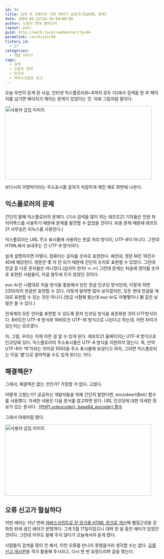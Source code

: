 ```yaml
---
id: 94
title: 검색 후 2페이지 가면 에러가 났었다(한글URL 문제)
date: 2009-06-21T16:36:58+00:00
author: 노동자 연대 웹마스터
layout: post
guid: http://work.local/webmaster/?p=94
permalink: /archives/94
tistory_id:
  - 27
categories:
  - 개발 이야기
tags:
  - 검색
  - 노동자 연대
  - 인코딩
  - 자바스크립트 링크
---
```

오늘 우연히 듣게 된 사실, 인터넷 익스플로러(6~8까지 모두 다)에서 검색을 한 후 페이지를 넘기면 페이지가 깨지는 문제가 있었다는 것. 아래 그림처럼 말이다.

<img src="http://work.local/webmaster/wp-content/uploads/1/cfile9.uf.120281564D08470D26E45D.png" class="aligncenter" width="479" height="240" alt="사용자 삽입 이미지" />

보다시피 이명박이라는 주소표시줄 글자가 처참하게 깨진 채로 화면에 나온다.

## 익스플로러의 문제

간단히 말해 익스플로러의 문제다. (기사 검색을 많이 하는 레프트21 기자들은 전원 파이어폭스를 사용하기 때문에 문제를 발견할 수 없었을 것이다. 비용 문제 때문에 레프트21 사무실은 리눅스를 사용한다.)

익스플로러는 URL 주소 표시줄에 사용하는 한글 처리 방식이, UTF-8이 아니다. 그런데 HTML에서 보내주는 건 UTF-8 방식이다.

쉽게 설명하자면 이렇다. 컴퓨터는 글자를 숫자로 표현한다. 예컨대, 영문 M은 16진수 4D에 해당한다. 영문은 몇 자 안 되기 때문에 간단히 숫자로 표현할 수 있었다. 그런데 한글 등 다른 문자들은 아니었다.(심지어 한자! ㅠ.ㅠ) 그런데 문제는 처음에 영어를 숫자로 표현한 사람들이, 이걸 염두에 두지 않았던 것이다.

euc-kr은 나름대로 처음 방식을 활용해서 만든 한글 인코딩 방식인데, 이렇게 하면 2350자의 한글만 표현할 수 있다. 이렇게 말하면 많아 보이겠지만, 모든 현대 한글을 제대로 표현할 수 있는 것은 아니다.(방금 시험해 봤는데 euc-kr도 아햏햏이나 뷁 같은 낱말은 쓸 수 있다.)

전세계의 모든 언어를 표현할 수 있도록 문자 인코딩 방식을 표준화한 것이 UTF방식이다. 8비트인 UTF-8 방식와 16비트인 UTF-16 방식으로 나뉜다고 하는데, 어떤 차이가 있는지는 모르겠다.

자, 그럼, 우리는 이제 이런 걸 알 수 있게 된다. 레프트21 홈페이지는 UTF-8 방식으로 인코딩돼 있다. 익스플로러의 주소표시줄은 UTF-8 방식을 지원하지 않는다. 즉, 만약 UTF-8이 &#8216;박&#8217;이라는 의미로 5555을 주소 표시줄에 보냈다고 하자, 그러면 익스플로러는 이걸 &#8216;밼&#8217;으로 알아먹을 수도 있게 된다는 거다.

## 해결책은?

그래서, 해결책은 없는 것인가? 걱정할 거 없다. 고쳤다.

어떻게 고쳤는가? 궁금하신 개발자들을 위해 간단히 말한다면, encodeurl($str) 함수를 사용했다. 자세한 내용은 다음 문서를 참고하면 된다. URL 인코딩에 대한 자세한 정보가 있는 문서다 : <a href="http://flashcafe.org/11227" target="_blank" class="broken_link">[PHP] urlencode(), base64_encode() 함수</a>

그래서 아래처럼 됐다.

<img src="http://work.local/webmaster/wp-content/uploads/1/cfile8.uf.1323094F4D08470D0E5CE3.png" class="aligncenter" width="477" height="233" alt="사용자 삽입 이미지" />

## 오류 신고가 절실하다

이번 에러는 지난 번에 <a href="http://work.local/webmaster/webmaster/19" target="_blank" class="broken_link">자바스크립트로 된 링크를 HTML 링크로 개선</a>해 웹접근성을 강화한 뒤에 생긴 에러가 분명하다. 그게 5월 17일이었으니 대략 한 달 동안 에러가 있었던 것이다. 그런데 아무도 말해 주지 않다가 오늘에서야 듣게 됐다.

사람들이 검색을 많이 안 해서, 이런 오류를 만나지 못했을거라 생각할 수는 없다. <a href="http://work.local/webmaster/webmaster/19" target="_blank" class="broken_link">오류 신고 게시판</a>을 적극 활용해 주시라고, 다시 한 번 요청드리며 글을 맺는다.